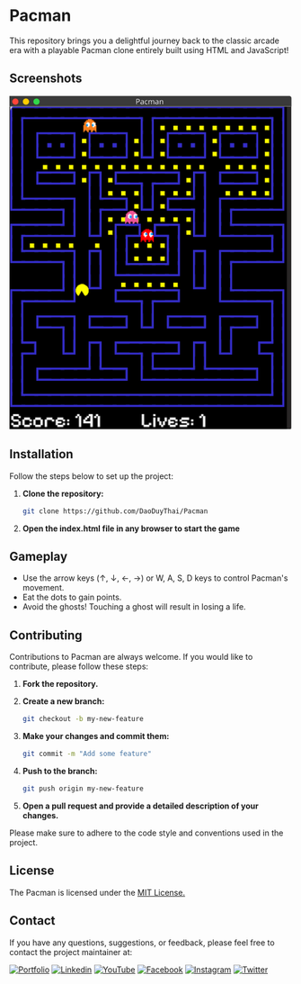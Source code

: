 # Pacman

This repository brings you a delightful journey back to the classic arcade era with a playable Pacman clone entirely built using HTML and JavaScript!

## Screenshots

![Screenshot 1](screenshots/screenshot.png)

## Installation

Follow the steps below to set up the project:

1. **Clone the repository:**

    ```bash
    git clone https://github.com/DaoDuyThai/Pacman
    ```

2. **Open the index.html file in any browser to start the game**

## Gameplay
- Use the arrow keys (↑, ↓, ←, →) or W, A, S, D keys to control Pacman's movement.
- Eat the dots to gain points.
- Avoid the ghosts! Touching a ghost will result in losing a life.

## Contributing

Contributions to Pacman are always welcome. If you would like to contribute, please follow these steps:

1. **Fork the repository.**
2. **Create a new branch:**

    ```bash
    git checkout -b my-new-feature
    ```

3. **Make your changes and commit them:**

    ```bash
    git commit -m "Add some feature"
    ```

4. **Push to the branch:**

    ```bash
    git push origin my-new-feature
    ```

5. **Open a pull request and provide a detailed description of your changes.**

Please make sure to adhere to the code style and conventions used in the project.

## License

The Pacman is licensed under the [MIT License.](https://choosealicense.com/licenses/mit/)

## Contact

If you have any questions, suggestions, or feedback, please feel free to contact the project maintainer at:

[![Portfolio](https://img.shields.io/badge/my_portfolio-000?style=for-the-badge&logo=ko-fi&logoColor=white)](https://portfolio.codewithdt.com/)
[![Linkedin](https://img.shields.io/badge/linkedin-0A66C2?style=for-the-badge&logo=linkedin&logoColor=white)](https://www.linkedin.com/in/dduythai/)
[![YouTube](https://img.shields.io/badge/YouTube-%23FF0000.svg?style=for-the-badge&logo=YouTube&logoColor=white)](https://www.youtube.com/@codewithdt)
[![Facebook](https://img.shields.io/badge/Facebook-1877F2?style=for-the-badge&logo=facebook&logoColor=white)](https://www.facebook.com/duythai.ddt/)
[![Instagram](https://img.shields.io/badge/Instagram-%23E4405F.svg?style=for-the-badge&logo=Instagram&logoColor=white)](https://www.instagram.com/dduy_thai/)
[![Twitter](https://img.shields.io/badge/twitter-1DA1F2?style=for-the-badge&logo=twitter&logoColor=white)](https://twitter.com/codewithdt)

 
